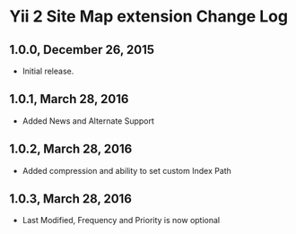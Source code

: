Yii 2 Site Map extension Change Log
===================================

1.0.0, December 26, 2015
------------------------

- Initial release.


1.0.1, March 28, 2016
------------------------

- Added News and Alternate Support


1.0.2, March 28, 2016
------------------------

- Added compression and ability to set custom Index Path


1.0.3, March 28, 2016
------------------------

- Last Modified, Frequency and Priority is now optional
